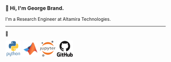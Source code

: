 ### 👋 Hi, I'm George Brand.

I'm a Research Engineer at Altamira Technologies. 

---

🧰

<img src="https://github.com/devicons/devicon/blob/master/icons/python/python-original-wordmark.svg" alt="Python logo" width="50" height="50" /> <img src="https://github.com/devicons/devicon/blob/master/icons/matlab/matlab-original.svg" alt="Matlab logo" width="50" height="50" /> <img src="https://github.com/devicons/devicon/blob/master/icons/jupyter/jupyter-original-wordmark.svg" alt="Jupyter logo" width="50" height="50" /> <img src="https://github.com/devicons/devicon/blob/master/icons/github/github-original-wordmark.svg" alt="GitHub logo" width="50" height="50" />

<!--
Here are some ideas to get you started:

- 🔭 I’m currently working on ...
- 🌱 I’m currently learning ...
- 👯 I’m looking to collaborate on ...
- 🤔 I’m looking for help with ...
- 💬 Ask me about ...
- 📫 How to reach me: ...
- 😄 Pronouns: ...
- ⚡ Fun fact: ...
-->
